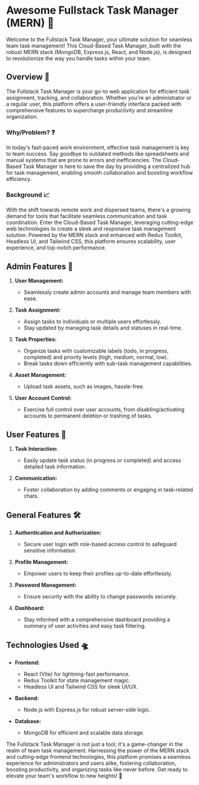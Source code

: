 # Awesome Fullstack Task Manager (MERN) 🚀

Welcome to the Fullstack Task Manager, your ultimate solution for seamless team task management! This Cloud-Based Task Manager, built with the robust MERN stack (MongoDB, Express.js, React, and Node.js), is designed to revolutionize the way you handle tasks within your team.

## Overview 🌟

The Fullstack Task Manager is your go-to web application for efficient task assignment, tracking, and collaboration. Whether you're an administrator or a regular user, this platform offers a user-friendly interface packed with comprehensive features to supercharge productivity and streamline organization.

### Why/Problem? ❓

In today's fast-paced work environment, effective task management is key to team success. Say goodbye to outdated methods like spreadsheets and manual systems that are prone to errors and inefficiencies. The Cloud-Based Task Manager is here to save the day by providing a centralized hub for task management, enabling smooth collaboration and boosting workflow efficiency.

### Background 📈

With the shift towards remote work and dispersed teams, there's a growing demand for tools that facilitate seamless communication and task coordination. Enter the Cloud-Based Task Manager, leveraging cutting-edge web technologies to create a sleek and responsive task management solution. Powered by the MERN stack and enhanced with Redux Toolkit, Headless UI, and Tailwind CSS, this platform ensures scalability, user experience, and top-notch performance.

## Admin Features 👑

1. **User Management:**
    - Seamlessly create admin accounts and manage team members with ease.

2. **Task Assignment:**
    - Assign tasks to individuals or multiple users effortlessly.
    - Stay updated by managing task details and statuses in real-time.

3. **Task Properties:**
    - Organize tasks with customizable labels (todo, in progress, completed) and priority levels (high, medium, normal, low).
    - Break tasks down efficiently with sub-task management capabilities.

4. **Asset Management:**
    - Upload task assets, such as images, hassle-free.

5. **User Account Control:**
    - Exercise full control over user accounts, from disabling/activating accounts to permanent deletion or trashing of tasks.

## User Features 🙌

1. **Task Interaction:**
    - Easily update task status (in progress or completed) and access detailed task information.

2. **Communication:**
    - Foster collaboration by adding comments or engaging in task-related chats.

## General Features 🛠️

1. **Authentication and Authorization:**
    - Secure user login with role-based access control to safeguard sensitive information.

2. **Profile Management:**
    - Empower users to keep their profiles up-to-date effortlessly.

3. **Password Management:**
    - Ensure security with the ability to change passwords securely.

4. **Dashboard:**
    - Stay informed with a comprehensive dashboard providing a summary of user activities and easy task filtering.

## Technologies Used 🛸

- **Frontend:**
    - React (Vite) for lightning-fast performance.
    - Redux Toolkit for state management magic.
    - Headless UI and Tailwind CSS for sleek UI/UX.

- **Backend:**
    - Node.js with Express.js for robust server-side logic.

- **Database:**
    - MongoDB for efficient and scalable data storage.

The Fullstack Task Manager is not just a tool; it's a game-changer in the realm of team task management. Harnessing the power of the MERN stack and cutting-edge frontend technologies, this platform promises a seamless experience for administrators and users alike, fostering collaboration, boosting productivity, and organizing tasks like never before. Get ready to elevate your team's workflow to new heights! 🚀
